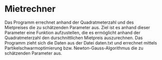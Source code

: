 # Mietrechner
Das Programm errechnet anhand der Quadratmeterzahl und des Mietpreises die zu schätzenden Parameter aus. Ziel ist es anhand dieser Parameter eine Funktion aufzustellen, die es ermöglicht anhand der Quadratmeterzahl den durschnittlichen Mietpreis auszurechnen. 
Das Programm zieht sich die Daten aus der Datei daten.txt und errechnet mittels Partikelschwarmoptimierung bzw. Newton-Gauss-Algorithmus die zu schätzenden Parameter aus. 

